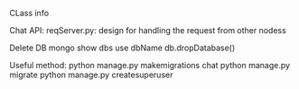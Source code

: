 
CLass info

Chat API:
reqServer.py: design for handling the request from other nodess

Delete DB
	mongo
	show dbs
	use dbName
	db.dropDatabase()


Useful method:
	python manage.py makemigrations chat
	python manage.py migrate
	python manage.py createsuperuser

